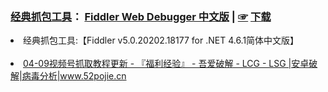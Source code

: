 <h3><a href="https://github.com/taoste/Hello-World/blob/master/Tools/%E6%8A%93%E5%8C%85%E5%B7%A5%E5%85%B7Fiddler/ReadMe.md">经典抓包工具</a>：
  <a href="https://github.com/taoste/zh-fiddler">Fiddler Web Debugger 中文版</a>  |
  <a href="https://github.com/inchoong/go/blob/master/Tools/zh-Fiddler-master.V5.0.20202.18177.zip">☞</a>
  <a href="https://go.choong.net/Tools/zh-Fiddler-master.V5.0.20202.18177.zip">下载</a></h3>
<li>经典抓包工具:【Fiddler v5.0.20202.18177 for .NET 4.6.1简体中文版】</li>
<br>
<li><a href="https://www.52pojie.cn/thread-1771628-1-1.html">04-09视频号抓取教程更新 - 『福利经验』 - 吾爱破解 - LCG - LSG |安卓破解|病毒分析|www.52pojie.cn</a></li>
